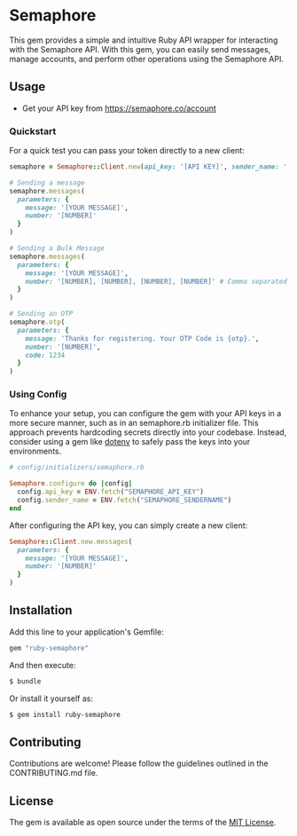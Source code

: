 # Semaphore

This gem provides a simple and intuitive Ruby API wrapper for interacting with the Semaphore API. With this gem, you can easily send messages, manage accounts, and perform other operations using the Semaphore API.

## Usage

- Get your API key from https://semaphore.co/account

### Quickstart

For a quick test you can pass your token directly to a new client:

```rb
semaphore = Semaphore::Client.new(api_key: '[API KEY]', sender_name: '[SENDER NAME]')

# Sending a message
semaphore.messages(
  parameters: {
    message: '[YOUR MESSAGE]',
    number: '[NUMBER]'
  }
)

# Sending a Bulk Message
semaphore.messages(
  parameters: {
    message: '[YOUR MESSAGE]',
    number: '[NUMBER], [NUMBER], [NUMBER], [NUMBER]' # Comma separated
  }
)

# Sending an OTP
semaphore.otp(
  parameters: {
    message: 'Thanks for registering. Your OTP Code is {otp}.',
    number: '[NUMBER]',
    code: 1234
  }
)
```

### Using Config

To enhance your setup, you can configure the gem with your API keys in a more secure manner, such as in an semaphore.rb initializer file. This approach prevents hardcoding secrets directly into your codebase. Instead, consider using a gem like [dotenv](https://github.com/motdotla/dotenv) to safely pass the keys into your environments.

```rb
# config/initializers/semaphore.rb

Semaphore.configure do |config|
  config.api_key = ENV.fetch("SEMAPHORE_API_KEY")
  config.sender_name = ENV.fetch("SEMAPHORE_SENDERNAME")
end
```

After configuring the API key, you can simply create a new client:

```rb
Semaphore::Client.new.messages(
  parameters: {
    message: '[YOUR MESSAGE]',
    number: '[NUMBER]'
  }
)
```

## Installation
Add this line to your application's Gemfile:

```ruby
gem "ruby-semaphore"
```

And then execute:
```bash
$ bundle
```

Or install it yourself as:
```bash
$ gem install ruby-semaphore
```

## Contributing

Contributions are welcome! Please follow the guidelines outlined in the CONTRIBUTING.md file.

## License

The gem is available as open source under the terms of the [MIT License](https://opensource.org/licenses/MIT).
